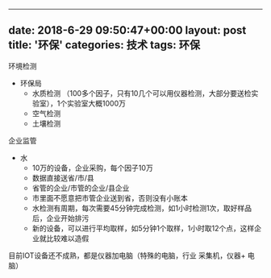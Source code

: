 
---
date: 2018-6-29 09:50:47+00:00
layout: post
title: '环保'
categories: 技术 
tags:  环保
---


环境检测
  - 环保局
    - 水质检测 （100多个因子，只有10几个可以用仪器检测，大部分要送检实验室），1个实验室大概1000万
    - 空气检测
    - 土壤检测

企业监管
  - 水
    - 10万的设备，企业采购，每个因子10万
    - 数据直接送省/市/县
    - 省管的企业/市管的企业/县企业
    - 市里面不愿意把市管企业送到省，否则没有小账本
    - 水检测有周期，每次需要45分钟完成检测，如1小时检测1次，取好样品后，企业开始排污
    - 新的设备，可以进行平均取样，如5分钟1个取样，1小时取12个点，这样企业就比较难以造假
   
目前IOT设备还不成熟，都是仪器加电脑（特殊的电脑，行业 采集机，仪器+ 电脑）





